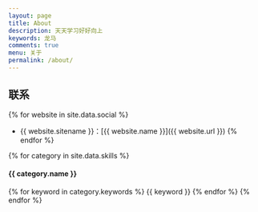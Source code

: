 ```yaml
---
layout: page
title: About
description: 天天学习好好向上
keywords: 龙马
comments: true
menu: 关于
permalink: /about/
---
```


## 联系

{% for website in site.data.social %}
* {{ website.sitename }}：[{{ website.name }}]({{ website.url }})
{% endfor %}


{% for category in site.data.skills %}
#### {{ category.name }}
{% for keyword in category.keywords %}
{{ keyword }}
{% endfor %}
{% endfor %}
